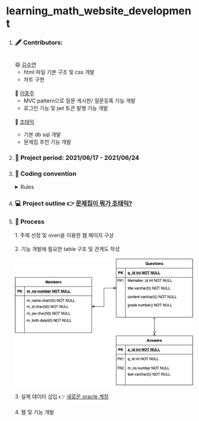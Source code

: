 # learning_math_website_development
 

<ol>
 <li><h3> 🖋️ Contributors: </h3>
  <br>
   😄 <a href="https://github.com/metaego">김수연</a><br>
   <ul>
    <li> html 파일 기본 구조 및 css 개발 </li>
    <li> 차트 구현 </li>
   </ul><br>
   🤡 <a href="https://github.com/purple-cabbage0030">이홍주</a>
   <ul>
    <li> MVC pattern으로 질문 게시판/ 질문등록 기능 개발 </li>
    <li> 로그인 기능 및 jwt 토큰 발행 기능 개발 </li>
   </ul><br>
   🙂 <a href="https://github.com/Siho02">조태익</a></li>
    <ul>
    <li> 기본 db sql 개발 </li>
    <li> 문제집 추천 기능 개발 </li>
   </ul>
 <li><h3> 📆 Project period: 2021/06/17 - 2021/06/24</h3></li>
 <li><h3> 🤝 Coding convention </h3>
   <details><summary> Rules </summary>
       1. 연산자 앞뒤 공백 <br>
       2. 함수명, 변수명 스네이크 케이스로 작성 <br>
       3. 함수 안의 내부함수도 괄호 다음줄에 작성 <br>
       4. 문자열 큰따옴표 사용 통일 <br>
       5. 협업자가 이해할 수 있도록 주석은 자세하게 <br>
   </details>
  </li>
  <li><h3> 💻 Project outline 👉 <a href="https://github.com/purple-cabbage0030/learning_math_website_development/blob/main/mini_project_June.pdf"> 문제집이 뭐가 조태익? </a> </h3></li>

 <li> <h3>🏃 Process</h3></li>
1. 주제 선정 및 oven을 이용한 웹 페이지 구상<br><br>
2. 기능 개발에 필요한 table 구조 및 관계도 작성<br><br>
 <img src="https://github.com/purple-cabbage0030/learning_math_website_development/blob/main/math.jpg"><br><br>
3. 실제 데이터 삽입 👉 <a href="https://github.com/purple-cabbage0030/learning_math_website_development/blob/main/mymath2.sql"> 새로운 oracle 계정 </a><br><br>
4. 웹 및 기능 개발
</ol>
